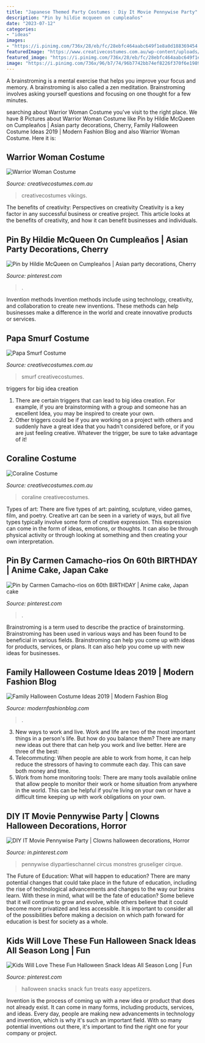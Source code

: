 ```yaml
---
title: "Japanese Themed Party Costumes : Diy It Movie Pennywise Party"
description: "Pin by hildie mcqueen on cumpleaños"
date: "2023-07-12"
categories:
- "ideas"
images:
- "https://i.pinimg.com/736x/28/eb/fc/28ebfc464aabc649f1e8a0d188369454.jpg"
featuredImage: "https://www.creativecostumes.com.au/wp-content/uploads/2018/07/CC_April_18_057-768x1024.jpg"
featured_image: "https://i.pinimg.com/736x/28/eb/fc/28ebfc464aabc649f1e8a0d188369454.jpg"
image: "https://i.pinimg.com/736x/96/b7/74/96b7742bb74ef8226f370f6e19894841.jpg"
---
```



A brainstroming is a mental exercise that helps you improve your focus and memory. A brainstroming is also called a zen meditation. Brainstroming involves asking yourself questions and focusing on one thought for a few minutes.

	

		
searching about Warrior Woman Costume you've visit to the right place. We have 8 Pictures about Warrior Woman Costume like Pin by Hildie McQueen on Cumpleaños | Asian party decorations, Cherry, Family Halloween Costume Ideas 2019 | Modern Fashion Blog and also Warrior Woman Costume. Here it is:
		
    
## Warrior Woman Costume

<img loading=lazy src="https://www.creativecostumes.com.au/wp-content/uploads/2013/06/P1030763-671x1024.jpg" onerror="this.onerror=null;this.src='https://tse2.mm.bing.net/th?id=OIP.gw4c_K0UAJNGxVNxsABNkAHaLT&amp;pid=15.1';" alt="Warrior Woman Costume">

_Source: creativecostumes.com.au_

>creativecostumes vikings. 

	

The benefits of creativity: Perspectives on creativity
Creativity is a key factor in any successful business or creative project. This article looks at the benefits of creativity, and how it can benefit businesses and individuals.

    
## Pin By Hildie McQueen On Cumpleaños | Asian Party Decorations, Cherry

<img loading=lazy src="https://i.pinimg.com/736x/96/b7/74/96b7742bb74ef8226f370f6e19894841.jpg" onerror="this.onerror=null;this.src='https://tse1.mm.bing.net/th?id=OIP.cgiA0mL6xICkiXpwSPzxZQHaLH&amp;pid=15.1';" alt="Pin by Hildie McQueen on Cumpleaños | Asian party decorations, Cherry">

_Source: pinterest.com_

>. 

	

Invention methods
Invention methods include using technology, creativity, and collaboration to create new inventions. These methods can help businesses make a difference in the world and create innovative products or services.

    
## Papa Smurf Costume

<img loading=lazy src="https://www.creativecostumes.com.au/wp-content/uploads/2018/07/CC_April_18_057-768x1024.jpg" onerror="this.onerror=null;this.src='https://tse2.mm.bing.net/th?id=OIP.bQv5xuS61pzrQP1UppqLegHaJ4&amp;pid=15.1';" alt="Papa Smurf Costume">

_Source: creativecostumes.com.au_

>smurf creativecostumes. 

	

triggers for big idea creation
1. There are certain triggers that can lead to big idea creation. For example, if you are brainstorming with a group and someone has an excellent Idea, you may be inspired to create your own. 
2. Other triggers could be if you are working on a project with others and suddenly have a great idea that you hadn't considered before, or if you are just feeling creative. Whatever the trigger, be sure to take advantage of it!

    
## Coraline Costume

<img loading=lazy src="https://www.creativecostumes.com.au/wp-content/uploads/2018/07/CC_April_18_255-768x1024.jpg" onerror="this.onerror=null;this.src='https://tse1.mm.bing.net/th?id=OIP.JKYfp8FLoakstBxOUPWxcwHaJ4&amp;pid=15.1';" alt="Coraline Costume">

_Source: creativecostumes.com.au_

>coraline creativecostumes. 

	

Types of art: There are five types of art: painting, sculpture, video games, film, and poetry.
Creative art can be seen in a variety of ways, but all five types typically involve some form of creative expression. This expression can come in the form of ideas, emotions, or thoughts. It can also be through physical activity or through looking at something and then creating your own interpretation.

    
## Pin By Carmen Camacho-rios On 60th BIRTHDAY | Anime Cake, Japan Cake

<img loading=lazy src="https://i.pinimg.com/originals/a0/57/fa/a057fa67653f6e25349008336bf88fcd.jpg" onerror="this.onerror=null;this.src='https://tse1.mm.bing.net/th?id=OIP.szDGIH8MGJn7nX6nJXiJxgHaPO&amp;pid=15.1';" alt="Pin by Carmen Camacho-rios on 60th BIRTHDAY | Anime cake, Japan cake">

_Source: pinterest.com_

>. 

	

Brainstroming is a term used to describe the practice of brainstorming. Brainstroming has been used in various ways and has been found to be beneficial in various fields. Brainstroming can help you come up with ideas for products, services, or plans. It can also help you come up with new ideas for businesses.

    
## Family Halloween Costume Ideas 2019 | Modern Fashion Blog

<img loading=lazy src="http://modernfashionblog.com/wp-content/uploads/2019/08/Family-Halloween-Costume-Ideas-2019-10.jpg" onerror="this.onerror=null;this.src='https://tse1.mm.bing.net/th?id=OIP.rUy3aABj0f1ara2KDHt6SAHaMi&amp;pid=15.1';" alt="Family Halloween Costume Ideas 2019 | Modern Fashion Blog">

_Source: modernfashionblog.com_

>. 

	

3. New ways to work and live.
Work and life are two of the most important things in a person's life. But how do you balance them? There are many new ideas out there that can help you work and live better. Here are three of the best: 
1. Telecommuting: When people are able to work from home, it can help reduce the stressors of having to commute each day. This can save both money and time. 
2. Work from home monitoring tools: There are many tools available online that allow people to monitor their work or home situation from anywhere in the world. This can be helpful if you're living on your own or have a difficult time keeping up with work obligations on your own. 

    
## DIY IT Movie Pennywise Party | Clowns Halloween Decorations, Horror

<img loading=lazy src="https://i.pinimg.com/736x/28/eb/fc/28ebfc464aabc649f1e8a0d188369454.jpg" onerror="this.onerror=null;this.src='https://tse1.mm.bing.net/th?id=OIP.n2q9Wp4p5mlswwxUhhcXWAHaLg&amp;pid=15.1';" alt="DIY IT Movie Pennywise Party | Clowns halloween decorations, Horror">

_Source: in.pinterest.com_

>pennywise diypartieschannel circus monstres gruseliger cirque. 

	

The Future of Education: What will happen to education?
There are many potential changes that could take place in the future of education, including the rise of technological advancements and changes to the way our brains learn. With these in mind, what will be the fate of education? Some believe that it will continue to grow and evolve, while others believe that it could become more privatized and less accessible. It is important to consider all of the possibilities before making a decision on which path forward for education is best for society as a whole.

    
## Kids Will Love These Fun Halloween Snack Ideas All Season Long | Fun

<img loading=lazy src="https://i.pinimg.com/736x/01/2e/50/012e5045f124f14d9ad2b8bb19269e10.jpg" onerror="this.onerror=null;this.src='https://tse4.mm.bing.net/th?id=OIP.MpB6cXnme2rdQA_OzdjCSgHaLH&amp;pid=15.1';" alt="Kids Will Love These Fun Halloween Snack Ideas All Season Long | Fun">

_Source: pinterest.com_

>halloween snacks snack fun treats easy appetizers. 

	

Invention is the process of coming up with a new idea or product that does not already exist. It can come in many forms, including products, services, and ideas. Every day, people are making new advancements in technology and invention, which is why it's such an important field. With so many potential inventions out there, it's important to find the right one for your company or project.

